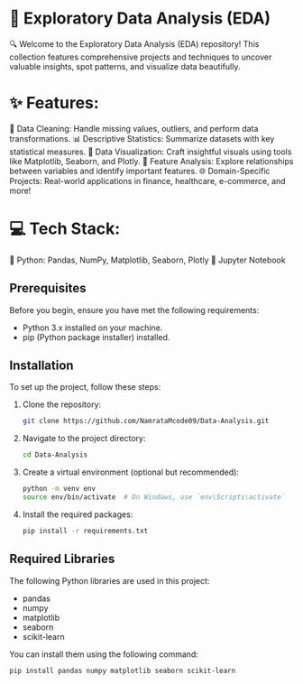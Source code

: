 # 🌟 Exploratory Data Analysis (EDA)
🔍 Welcome to the Exploratory Data Analysis (EDA) repository! This collection features comprehensive projects and techniques to uncover valuable insights, spot patterns, and visualize data beautifully.

# ✨ Features: 
🧹 Data Cleaning: Handle missing values, outliers, and perform data transformations.
📊 Descriptive Statistics: Summarize datasets with key statistical measures.
🎨 Data Visualization: Craft insightful visuals using tools like Matplotlib, Seaborn, and Plotly.
🔗 Feature Analysis: Explore relationships between variables and identify important features.
🌐 Domain-Specific Projects: Real-world applications in finance, healthcare, e-commerce, and more!

# 💻 Tech Stack:
🐍 Python: Pandas, NumPy, Matplotlib, Seaborn, Plotly
📘 Jupyter Notebook

## Prerequisites
Before you begin, ensure you have met the following requirements:
- Python 3.x installed on your machine.
- pip (Python package installer) installed.

## Installation
To set up the project, follow these steps:

1. Clone the repository:
    ```bash
    git clone https://github.com/NamrataMcode09/Data-Analysis.git
    ```

2. Navigate to the project directory:
    ```bash
    cd Data-Analysis
    ```

3. Create a virtual environment (optional but recommended):
    ```bash
    python -m venv env
    source env/bin/activate  # On Windows, use `env\Scripts\activate`
    ```

4. Install the required packages:
    ```bash
    pip install -r requirements.txt
    ```

## Required Libraries
The following Python libraries are used in this project:
- pandas
- numpy
- matplotlib
- seaborn
- scikit-learn

You can install them using the following command:
```bash
pip install pandas numpy matplotlib seaborn scikit-learn
